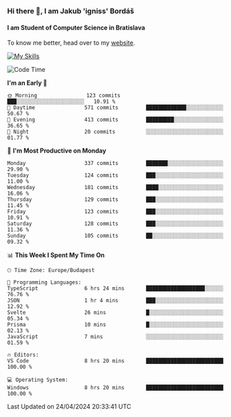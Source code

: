 ### Hi there 👋, I am Jakub 'igniss' Bordáš

#### I am Student of Computer Science in Bratislava
To know me better, head over to my [website](https://bordas.sk).

[![My Skills](https://skillicons.dev/icons?i=js,html,css,figma,svelte,java,kotlin,python,postgresql,typescript,nest,nodejs)](https://bordas.sk)


<!--START_SECTION:waka-->
![Code Time](http://img.shields.io/badge/Code%20Time-1%2C475%20hrs%2037%20mins-blue)

**I'm an Early 🐤** 

```text
🌞 Morning                123 commits         ███░░░░░░░░░░░░░░░░░░░░░░   10.91 % 
🌆 Daytime                571 commits         █████████████░░░░░░░░░░░░   50.67 % 
🌃 Evening                413 commits         █████████░░░░░░░░░░░░░░░░   36.65 % 
🌙 Night                  20 commits          ░░░░░░░░░░░░░░░░░░░░░░░░░   01.77 % 
```
📅 **I'm Most Productive on Monday** 

```text
Monday                   337 commits         ███████░░░░░░░░░░░░░░░░░░   29.90 % 
Tuesday                  124 commits         ███░░░░░░░░░░░░░░░░░░░░░░   11.00 % 
Wednesday                181 commits         ████░░░░░░░░░░░░░░░░░░░░░   16.06 % 
Thursday                 129 commits         ███░░░░░░░░░░░░░░░░░░░░░░   11.45 % 
Friday                   123 commits         ███░░░░░░░░░░░░░░░░░░░░░░   10.91 % 
Saturday                 128 commits         ███░░░░░░░░░░░░░░░░░░░░░░   11.36 % 
Sunday                   105 commits         ██░░░░░░░░░░░░░░░░░░░░░░░   09.32 % 
```


📊 **This Week I Spent My Time On** 

```text
🕑︎ Time Zone: Europe/Budapest

💬 Programming Languages: 
TypeScript               6 hrs 24 mins       ███████████████████░░░░░░   76.76 % 
JSON                     1 hr 4 mins         ███░░░░░░░░░░░░░░░░░░░░░░   12.92 % 
Svelte                   26 mins             █░░░░░░░░░░░░░░░░░░░░░░░░   05.34 % 
Prisma                   10 mins             █░░░░░░░░░░░░░░░░░░░░░░░░   02.13 % 
JavaScript               7 mins              ░░░░░░░░░░░░░░░░░░░░░░░░░   01.59 % 

🔥 Editors: 
VS Code                  8 hrs 20 mins       █████████████████████████   100.00 % 

💻 Operating System: 
Windows                  8 hrs 20 mins       █████████████████████████   100.00 % 
```


 Last Updated on 24/04/2024 20:33:41 UTC
<!--END_SECTION:waka-->
